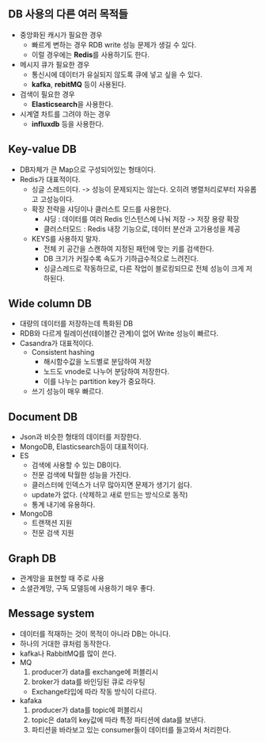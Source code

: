 ## DB 사용의 다른 여러 목적들
- 중앙화된 캐시가 필요한 경우
  - 빠르게 변하는 경우 RDB write 성능 문제가 생길 수 있다.
  - 이럴 경우에는 **Redis**를 사용하기도 한다.
- 메시지 큐가 필요한 경우
  - 통신시에 데이터가 유실되지 않도록 큐에 넣고 싶을 수 있다.
  - **kafka**, **rebitMQ** 등이 사용된다.
- 검색이 필요한 경우
  - **Elasticsearch**을 사용한다.
- 시계열 차트를 그려야 하는 경우
  - **influxdb** 등을 사용한다.

## Key-value DB
- DB자체가 큰 Map으로 구성되어있는 형태이다.
- Redis가 대표적이다.
  - 싱글 스레드이다. -> 성능이 문제되지는 않는다. 오히려 병렬처리로부터 자유롭고 고성능이다.
  - 확장 전략을 샤딩이나 클러스트 모드를 사용한다.
    - 샤딩 : 데이터를 여러 Redis 인스턴스에 나눠 저장 -> 저장 용량 확장
    - 클러스터모드 : Redis 내장 기능으로, 데이터 분산과 고가용성을 제공
  - KEYS를 사용하지 말자.
    - 전체 키 공간을 스캔하여 지정된 패턴에 맞는 키를 검색한다.
    - DB 크기가 커질수록 속도가 기하급수적으로 느려진다.
    - 싱글스레드로 작동하므로, 다른 작업이 블로킹되므로 전체 성능이 크게 저하된다.

## Wide column DB
- 대량의 데이터를 저장하는데 특화된 DB
- RDB와 다르게 릴레이션(테이블간 관계)이 없어 Write 성능이 빠르다.
- Casandra가 대표적이다.
  - Consistent hashing
    - 해시함수값을 노드별로 분담하여 저장
    - 노드도 vnode로 나누어 분담하여 저장한다.
    - 이를 나누는 partition key가 중요하다.
  - 쓰기 성능이 매우 빠르다.

## Document DB
- Json과 비슷한 형태의 데이터를 저장한다.
- MongoDB, Elasticsearch등이 대표적이다.
- ES
  - 검색에 사용할 수 있는 DB이다.
  - 전문 검색에 탁월한 성능을 가진다.
  - 클러스터에 인덱스가 너무 많아지면 문제가 생기기 쉽다.
  - update가 없다. (삭제하고 새로 만드는 방식으로 동작)
  - 통계 내기에 유용하다.
- MongoDB
  - 트랜잭션 지원
  - 전문 검색 지원

## Graph DB
- 관계망을 표현할 때 주로 사용
- 소셜관계망, 구독 모델등에 사용하기 매우 좋다.

## Message system
- 데이터를 적재하는 것이 목적이 아니라 DB는 아니다.
- 하나의 거대한 큐처럼 동작한다.
- kafka나 RabbitMQ를 많이 쓴다.
- MQ
  1. producer가 data를 exchange에 퍼블리시
  2. broker가 data를 바인딩된 큐로 라우팅
  - Exchange타입에 따라 작동 방식이 다르다.
- kafaka
  1. producer가 data를 topic에 퍼블리시
  2. topic은 data의 key값에 따라 특정 파티션에 data를 보낸다.
  3. 파티션을 바라보고 있는 consumer들이 데이터를 들고와서 처리한다.
